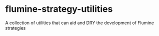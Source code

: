 # flumine-strategy-utilities
A collection of utilities that can aid and DRY the development of Flumine strategies
